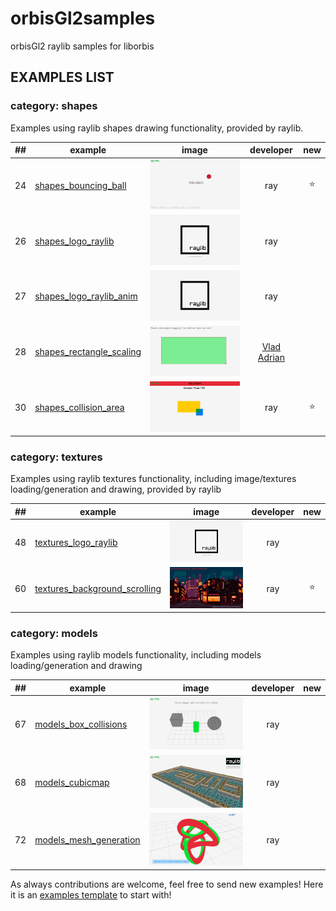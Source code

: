 # orbisGl2samples
orbisGl2 raylib samples for liborbis

## EXAMPLES LIST

### category: shapes

Examples using raylib shapes drawing functionality, provided by raylib.

| ## | example  | image  | developer  | new |
|----|----------|--------|:----------:|:---:|
| 24 | [shapes_bouncing_ball](shapes/shapes_bouncing_ball/shapes_bouncing_ball.c)                     | <img src="shapes/shapes_bouncing_ball/shapes_bouncing_ball.png" alt="shapes_bouncing_ball" width="200">                     | ray                                        | ⭐️     |
| 26 | [shapes_logo_raylib](shapes/shapes_logo_raylib/shapes_logo_raylib.c)                         | <img src="shapes/shapes_logo_raylib/shapes_logo_raylib.png" alt="shapes_logo_raylib" width="200">                         | ray                                        |        |
| 27 | [shapes_logo_raylib_anim](shapes/shapes_logo_raylib_anim/shapes_logo_raylib_anim.c)               | <img src="shapes/shapes_logo_raylib_anim/shapes_logo_raylib_anim.png" alt="shapes_logo_raylib_anim" width="200">               | ray                                        |        |
| 28 | [shapes_rectangle_scaling](shapes/shapes_rectangle_scaling/shapes_rectangle_scaling.c)             | <img src="shapes/shapes_rectangle_scaling/shapes_rectangle_scaling.png" alt="shapes_rectangle_scaling" width="200">             | [Vlad Adrian](https://github.com/demizdor) |        |
| 30 | [shapes_collision_area](shapes/shapes_collision_area/shapes_collision_area.c)                   | <img src="shapes/shapes_collision_area/shapes_collision_area.png" alt="shapes_collision_area" width="200">                   | ray                                        | ⭐️     |


### category: textures

Examples using raylib textures functionality, including image/textures loading/generation and drawing, provided by raylib 

| ## | example  | image  | developer  | new |
|----|----------|--------|:----------:|:---:|
| 48 | [textures_logo_raylib](textures/textures_logo_raylib/textures_logo_raylib.c)                   | <img src="textures/textures_logo_raylib/textures_logo_raylib.png" alt="textures_logo_raylib" width="200">                   | ray                                              |        |
| 60 | [textures_background_scrolling](textures/textures_background_scrolling/textures_background_scrolling.c) | <img src="textures/textures_background_scrolling/textures_background_scrolling.png" alt="textures_background_scrolling" width="200"> | ray                                              | ⭐️     |

### category: models

Examples using raylib models functionality, including models loading/generation and drawing

| ## | example  | image  | developer  | new |
|----|----------|--------|:----------:|:---:|
| 67 | [models_box_collisions](models/models_box_collisions/models_box_collisions.c)                   | <img src="models/models_box_collisions/models_box_collisions.png" alt="models_box_collisions" width="200">                   | ray                                              |        |
| 68 | [models_cubicmap](models/models_cubicmap/models_cubicmap.c)                               | <img src="models/models_cubicmap/models_cubicmap.png" alt="models_cubicmap" width="200">                               | ray                                              |
| 72 | [models_mesh_generation](models/models_mesh_generation/models_mesh_generation.c)                 | <img src="models/models_mesh_generation/models_mesh_generation.png" alt="models_mesh_generation" width="200">                 | ray                                              |        |

As always contributions are welcome, feel free to send new examples! Here it is an [examples template](examples_template.c) to start with!